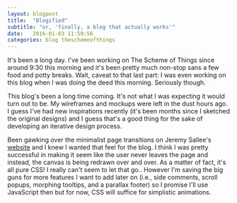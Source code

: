 ```yaml
---
layout: blogpost
title:  "Blogified"
subtitle: "or, 'finally, a blog that actually works'"
date:   2016-01-03 11:59:56
categories: blog theschemeofthings
---
```


It's been a long day. I've been working on The Scheme of Things since around 9:30 this morning and it's been pretty much non-stop sans a few food and potty breaks. Wait, caveat to that last part: I was even working on this blog when I was doing the deed this morning. Seriously though.

This blog's been a long time coming. It's not what I was expecting it would turn out to be. My wireframes and mockups were left in the dust hours ago. I guess I've had new inspirations recently (it's been months since I sketched the original designs) and I guess that's a good thing for the sake of developing an iterative design process.

Been gawking over the minimalist page transitions on Jeremy Sallee's [website](http://salleedesign.com/) and I knew I wanted that feel for the blog. I think I was pretty successful in making it seem like the user never leaves the page and instead, the canvas is being redrawn over and over. As a matter of fact, it's all pure CSS! I really can't seem to let that go.. However I'm saving the big guns for more features I want to add later on (i.e., side comments, scroll popups, morphing tooltips, and a parallax footer) so I promise I'll use JavaScript then but for now, CSS will suffice for simplistic animations.
